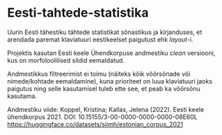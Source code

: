 # Eesti-tahtede-statistika
Uurin Eesti tähestiku tähtede statistikat sõnastikus ja kirjanduses, et arendada paremat klaviatuuri eestikeelset paigutust ehk *layout*-i.

Projektis kasutan Eesti keele Ühendkorpuse andmestiku *clean* versiooni, kus on morfoloolilised sildid eemaldatud. 

Andmestikkus filtreerimist ei toimu (näiteks kõik võõrsõnade või nimede/kohtade eemaldamine), kuna prioriteet on luua klaviatuuri jaoks paigutus ning selle kasutamisel tuleb ette see, et peab ka võõrsõnu kasutama.




Andmestiku viide: Koppel, Kristina; Kallas, Jelena (2022). Eesti keele ühendkorpus 2021. DOI: 10.15155/3-00-0000-0000-0000-08E60L
https://huggingface.co/datasets/siimh/estonian_corpus_2021
